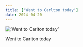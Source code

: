 ```yaml
---
title: ['Went to Carlton today']
date: 2024-04-20
---
```


![‘Went to Carlton today’](/240420_went-to-carlton_counter.jpg)

Went to Carlton today
